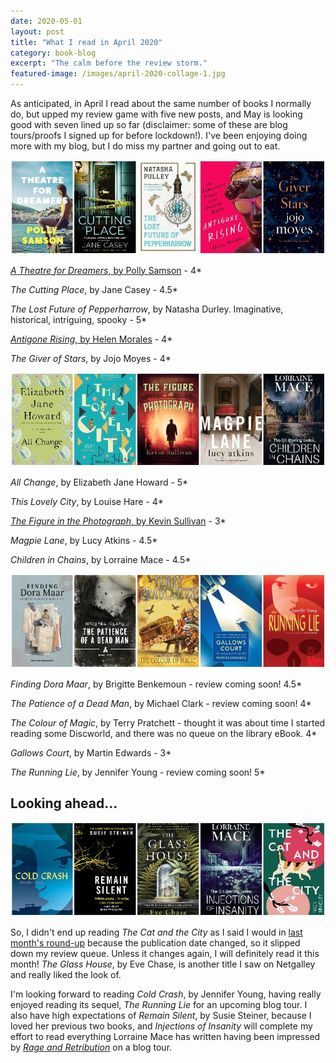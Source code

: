 ```yaml
---
date: 2020-05-01
layout: post
title: "What I read in April 2020"
category: book-blog
excerpt: "The calm before the review storm."
featured-image: /images/april-2020-collage-1.jpg
---
```


As anticipated, in April I read about the same number of books I normally do, but upped my review game with five new posts, and May is looking good with seven lined up so far (disclaimer: some of these are blog tours/proofs I signed up for before lockdown!). I've been enjoying doing more with my blog, but I do miss my partner and going out to eat.

![A Theatre for Dreamers, The Cutting Place, The Lost Future of Pepperharrow, Antigone Rising, The Giver of Stars](/images/april-2020-collage-1.jpg)

[<cite>A Theatre for Dreamers</cite>, by Polly Samson](/a-theatre-for-dreamers-by-polly-samson) - 4*

<cite>The Cutting Place</cite>, by Jane Casey - 4.5*

<cite>The Lost Future of Pepperharrow</cite>, by Natasha Durley. Imaginative, historical, intriguing, spooky - 5*

[<cite>Antigone Rising</cite>, by Helen Morales](/antigone-rising-by-helen-morales/) - 4*

<cite>The Giver of Stars</cite>, by Jojo Moyes - 4*

![All Change, This Lovely City, The Figure in the Photograph, Magpie Lane, Children in Chains](/images/april-2020-collage-2.jpg)

<cite>All Change</cite>, by Elizabeth Jane Howard - 5*

<cite>This Lovely City</cite>, by Louise Hare - 4*

[<cite>The Figure in the Photograph</cite>, by Kevin Sullivan](/the-figure-in-the-photograph-by-kevin-sullivan/) - 3*

<cite>Magpie Lane</cite>, by Lucy Atkins - 4.5*

<cite>Children in Chains</cite>, by Lorraine Mace - 4.5*

![Finding Dora Maar, The Patience of a Dead Man, The Colour of Magic, Gallows Court, The Running Lie](/images/april-2020-collage-3.jpg)

<cite>Finding Dora Maar</cite>, by Brigitte Benkemoun - review coming soon! 4.5*

<cite>The Patience of a Dead Man</cite>, by Michael Clark - review coming soon! 4*

<cite>The Colour of Magic</cite>, by Terry Pratchett - thought it was about time I started reading some Discworld, and there was no queue on the library eBook. 4*

<cite>Gallows Court</cite>, by Martin Edwards - 3*

<cite>The Running Lie</cite>, by Jennifer Young - review coming soon! 5*

## Looking ahead...

![Cold Crash, Remain Silent, The Glass House, Injections of Insanity, The Cat and the City](/images/april-2020-collage-4.jpg)

So, I didn't end up reading <cite>The Cat and the City</cite> as I said I would in [last month's round-up](/what-i-read-in-march-2020/) because the publication date changed, so it slipped down my review queue. Unless it changes again, I will definitely read it this month! <cite>The Glass House</cite>, by Eve Chase, is another title I saw on Netgalley and really liked the look of.

I'm looking forward to reading <cite>Cold Crash</cite>, by Jennifer Young, having really enjoyed reading its sequel, <cite>The Running Lie</cite> for an upcoming blog tour. I also have high expectations of <cite>Remain Silent</cite>, by Susie Steiner, because I loved her previous two books, and <cite>Injections of Insanity</cite> will complete my effort to read everything Lorraine Mace has written having been impressed by [<cite>Rage and Retribution</cite>](/blog-tour-rage-and-retribution/) on a blog tour.
